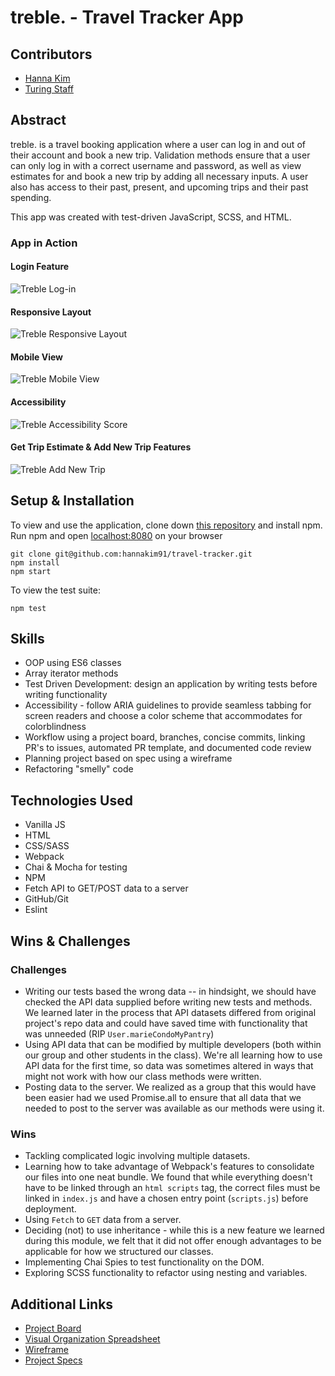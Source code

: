 # treble. - Travel Tracker App

## Contributors
- [Hanna Kim](https://github.com/hannakim91)
- [Turing Staff](https://github.com/turingschool-examples/webpack-starter-kit/tree/main/src)

## Abstract
treble. is a travel booking application where a user can log in and out of their account and book a new trip. Validation methods ensure that a user can only log in with a correct username and password, as well as view estimates for and book a new trip by adding all necessary inputs. A user also has access to their past, present, and upcoming trips and their past spending.

This app was created with test-driven JavaScript, SCSS, and HTML. 

### App in Action
#### Login Feature
![Treble Log-in](https://media.giphy.com/media/nQpR7oxlCUZRBhUm2H/giphy.gif)

#### Responsive Layout
![Treble Responsive Layout](https://media.giphy.com/media/gEWaWnJnOEMgxjo7yi/giphy.gif)

#### Mobile View

![Treble Mobile View](https://i.imgur.com/ATx8qML.png)

#### Accessibility

![Treble Accessibility Score](https://i.imgur.com/6r2u2pm.png)
#### Get Trip Estimate & Add New Trip Features

![Treble Add New Trip](https://media.giphy.com/media/2yLeR3FbedVa9G1eYC/giphy.gif)

## Setup & Installation
To view and use the application, clone down [this repository](git@github.com:hannakim91/travel-tracker.git) and install npm. Run npm  and open [localhost:8080](localhost:8080) on your browser
```
git clone git@github.com:hannakim91/travel-tracker.git
npm install
npm start
```
To view the test suite:
```
npm test
```
## Skills
- OOP using ES6 classes
- Array iterator methods
- Test Driven Development: design an application by writing tests before writing functionality
- Accessibility - follow ARIA guidelines to provide seamless tabbing for screen readers and choose a color scheme that accommodates for colorblindness
- Workflow using a project board, branches, concise commits, linking PR's to issues, automated PR template, and documented code review
- Planning project based on spec using a wireframe
- Refactoring "smelly" code

## Technologies Used
- Vanilla JS
- HTML
- CSS/SASS
- Webpack
- Chai & Mocha for testing
- NPM
- Fetch API to GET/POST data to a server
- GitHub/Git
- Eslint

## Wins & Challenges

### Challenges
- Writing our tests based the wrong data -- in hindsight, we should have checked the API data supplied before writing new tests and methods. We learned later in the process that API datasets differed from original project's repo data and could have saved time with functionality that was unneeded (RIP `User.marieCondoMyPantry`)
- Using API data that can be modified by multiple developers (both within our group and other students in the class). We're all learning how to use API data for the first time, so data was sometimes altered in ways that might not work with how our class methods were written.
- Posting data to the server. We realized as a group that this would have been easier had we used Promise.all to ensure that all data that we needed to post to the server was available as our methods were using it.

### Wins
- Tackling complicated logic involving multiple datasets.
- Learning how to take advantage of Webpack's features to consolidate our files into one neat bundle. We found that while everything doesn't have to be linked through an `html scripts` tag, the correct files must be linked in `index.js` and have a chosen entry point (`scripts.js`) before deployment.
- Using `Fetch` to `GET` data from a server.
- Deciding (not) to use inheritance - while this is a new feature we learned during this module, we felt that it did not offer enough advantages to be applicable for how we structured our classes.
- Implementing Chai Spies to test functionality on the DOM.
- Exploring SCSS functionality to refactor using nesting and variables.

## Additional Links
- [Project Board](https://github.com/hannakim91/travel-tracker)
- [Visual Organization Spreadsheet](https://docs.google.com/spreadsheets/d/1MZ8Qy4vjl9vj-Ih6goFJY9nMPFK7qgZC0VGfVzbGEjk/edit#gid=0)
- [Wireframe](https://projects.invisionapp.com/freehand/document/SlQAYHbTR)
- [Project Specs](https://frontend.turing.io/projects/travel-tracker.html)